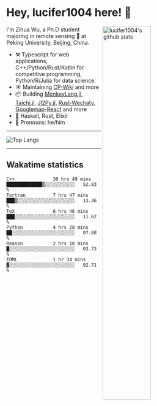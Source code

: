 # Hey, lucifer1004 here! :wave:

<img width="50%" align="right" alt="lucifer1004's github stats" src="https://github-readme-stats.vercel.app/api?username=lucifer1004&show_icons=true">

I'm Zihua Wu, a Ph.D student majoring in remote sensing :satellite: at Peking University, Beijing, China.

- :hammer_and_pick: Typescript for web applications, C++/Python/Rust/Kotlin for competitive programming, Python/R/Julia for data science.
- :sunny: Maintaining [CP-Wiki](https://cp-wiki.vercel.app) and more 
- :package: Building [MonkeyLang.jl](https://github.com/lucifer1004/MonkeyLang.jl), [Taichi.jl](https://github.com/lucifer1004/Taichi.jl), [Jl2Py.jl](https://github.com/lucifer1004/Jl2Py.jl), [Rust-Wechaty](https://github.com/wechaty/rust-wechaty), [Googlemap-React](https://github.com/googlemap-react/googlemap-react) and more
- :seedling: Haskell, Rust, Elixir
- :man: Pronouns: he/him

---

![Top Langs](https://github-readme-stats.vercel.app/api/top-langs/?username=lucifer1004&layout=compact)

---

## Wakatime statistics

<!--START_SECTION:waka-->

```text
C++              30 hrs 49 mins  █████████████▒░░░░░░░░░░░   52.83 %
Fortran          7 hrs 47 mins   ███▒░░░░░░░░░░░░░░░░░░░░░   13.36 %
TeX              6 hrs 46 mins   ███░░░░░░░░░░░░░░░░░░░░░░   11.62 %
Python           4 hrs 28 mins   ██░░░░░░░░░░░░░░░░░░░░░░░   07.68 %
Reason           2 hrs 10 mins   █░░░░░░░░░░░░░░░░░░░░░░░░   03.73 %
TOML             1 hr 34 mins    ▓░░░░░░░░░░░░░░░░░░░░░░░░   02.71 %
```

<!--END_SECTION:waka-->
